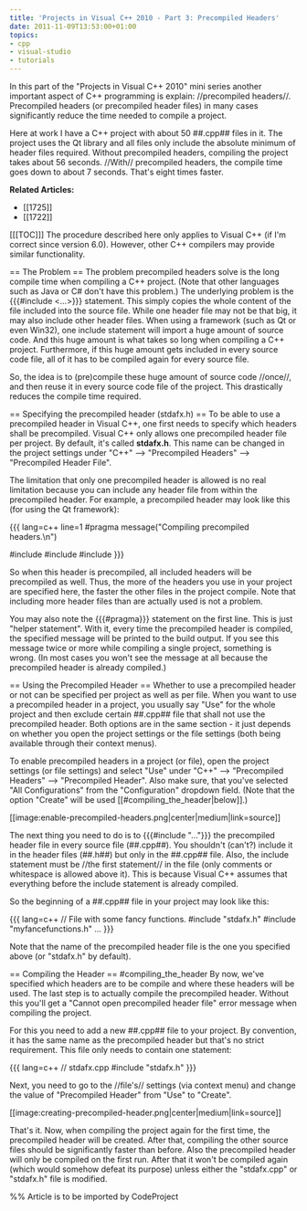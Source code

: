```yaml
---
title: 'Projects in Visual C++ 2010 - Part 3: Precompiled Headers'
date: 2011-11-09T13:53:00+01:00
topics:
- cpp
- visual-studio
- tutorials
---
```


In this part of the "Projects in Visual C++ 2010" mini series another important aspect of C++ programming is explain: //precompiled headers//. Precompiled headers (or precompiled header files) in many cases significantly reduce the time needed to compile a project.

Here at work I have a C++ project with about 50 ##.cpp## files in it. The project uses the Qt library and all files only include the absolute minimum of header files required. Without precompiled headers, compiling the project takes about 56 seconds. //With// precompiled headers, the compile time goes down to about 7 seconds. That's eight times faster.

**Related Articles:**
* [[1725]]
* [[1722]]

<!--more-->

[[[TOC]]]
The procedure described here only applies to Visual C++ (if I'm correct since version 6.0). However, other C++ compilers may provide similar functionality.

== The Problem ==
The problem precompiled headers solve is the long compile time when compiling a C++ project. (Note that other languages such as Java or C# don't have this problem.) The underlying problem is the {{{#include <...>}}} statement. This simply copies the whole content of the file included into the source file. While one header file may not be that big, it may also include other header files. When using a framework (such as Qt or even Win32), one include statement will import a huge amount of source code. And this huge amount is what takes so long when compiling a C++ project. Furthermore, if this huge amount gets included in every source code file, all of it has to be compiled again for every source file.

So, the idea is to (pre)compile these huge amount of source code //once//, and then reuse it in every source code file of the project. This drastically reduces the compile time required.

== Specifying the precompiled header (stdafx.h) ==
To be able to use a precompiled header in Visual C++, one first needs to specify which headers shall be precompiled. Visual C++ only allows one precompiled header file per project. By default, it's called **stdafx.h**. This name can be changed in the project settings under "C++" --> "Precompiled Headers" --> "Precompiled Header File".

The limitation that only one precompiled header is allowed is no real limitation because you can include any header file from within the precompiled header. For example, a precompiled header may look like this (for using the Qt framework):

{{{ lang=c++ line=1
#pragma message("Compiling precompiled headers.\n")

#include <QtCore>
#include <QtXml>
#include <QtGui>
}}}

So when this header is precompiled, all included headers will be precompiled as well. Thus, the more of the headers you use in your project are specified here, the faster the other files in the project compile. Note that including more header files than are actually used is not a problem.

You may also note the {{{#pragma}}} statement on the first line. This is just "helper statement". With it, every time the precompiled header is compiled, the specified message will be printed to the build output. If you see this message twice or more while compiling a single project, something is wrong. (In most cases you won't see the message at all because the precompiled header is already compiled.)

== Using the Precompiled Header ==
Whether to use a precompiled header or not can be specified per project as well as per file. When you want to use a precompiled header in a project, you usually say "Use" for the whole project and then exclude certain ##.cpp## file that shall not use the precompiled header. Both options are in the same section - it just depends on whether you open the project settings or the file settings (both being available through their context menus).

To enable precompiled headers in a project (or file), open the project settings (or file settings) and select "Use" under "C++" --> "Precompiled Headers" --> "Precompiled Header". Also make sure, that you've selected "All Configurations" from the "Configuration" dropdown field. (Note that the option "Create" will be used [[#compiling_the_header|below]].)

[[image:enable-precompiled-headers.png|center|medium|link=source]]

The next thing you need to do is to {{{#include "..."}}} the precompiled header file in every source file (##.cpp##). You shouldn't (can't?) include it in the header files (##.h##) but only in the ##.cpp## file. Also, the include statement must be //the first statement// in the file (only comments or whitespace is allowed above it). This is because Visual C++ assumes that everything before the include statement is already compiled.

So the beginning of a ##.cpp## file in your project may look like this:

{{{ lang=c++
// File with some fancy functions.
#include "stdafx.h"
#include "myfancefunctions.h"
...
}}}

Note that the name of the precompiled header file is the one you specified above (or "stdafx.h" by default).

== Compiling the Header == #compiling_the_header
By now, we've specified which headers are to be compile and where these headers will be used. The last step is to actually compile the precompiled header. Without this you'll get a "Cannot open precompiled header file" error message when compiling the project.

For this you need to add a new ##.cpp## file to your project. By convention, it has the same name as the precompiled header but that's no strict requirement. This file only needs to contain one statement:

{{{ lang=c++
// stdafx.cpp
#include "stdafx.h"
}}}

Next, you need to go to the //file's// settings (via context menu) and change the value of "Precompiled Header" from "Use" to "Create".

[[image:creating-precompiled-header.png|center|medium|link=source]]

That's it. Now, when compiling the project again for the first time, the precompiled header will be created. After that, compiling the other source files should be significantly faster than before. Also the precompiled header will only be compiled on the first run. After that it won't be compiled again (which would somehow defeat its purpose) unless either the "stdafx.cpp" or "stdafx.h" file is modified.

%% Article is to be imported by CodeProject
<a href="http://www.codeproject.com/script/Articles/BlogFeedList.aspx?amid=274673" rel="tag" style="display:none">CodeProject</a>
